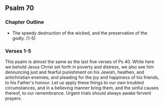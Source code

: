 ## Psalm 70

### Chapter Outline

- The speedy destruction of the wicked, and the preservation of the godly. (1-5)

### Verses 1-5

This psalm is almost the same as the last five verses of Ps 40. While here we behold Jesus Christ set forth in poverty and distress, we also see him denouncing just and fearful punishment on his Jewish, heathen, and antichristian enemies; and pleading for the joy and happiness of his friends, to his Father's honour. Let us apply these things to our own troubled circumstances, and in a believing manner bring them, and the sinful causes thereof, to our remembrance. Urgent trials should always awake fervent prayers.


